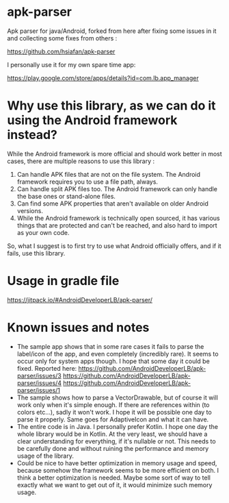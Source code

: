 # apk-parser

Apk parser for java/Android, forked from here after fixing some issues in it and collecting some fixes from others :

https://github.com/hsiafan/apk-parser

I personally use it for my own spare time app:

https://play.google.com/store/apps/details?id=com.lb.app_manager

# Why use this library, as we can do it using the Android framework instead?

While the Android framework is more official and should work better in most cases, there are multiple reasons to use this library :

1. Can handle APK files that are not on the file system. The Android framework requires you to use a file path, always.
2. Can handle split APK files too. The Android framework can only handle the base ones or stand-alone files.
3. Can find some APK properties that aren't available on older Android versions.
4. While the Android framework is technically open sourced, it has various things that are protected and can't be reached, and also hard to import as your own code.

So, what I suggest is to first try to use what Android officially offers, and if it fails, use this library.

# Usage in gradle file

https://jitpack.io/#AndroidDeveloperLB/apk-parser/

# Known issues and notes

- The sample app shows that in some rare cases it fails to parse the label/icon of the app, and even completely (incredibly rare). It seems to occur only for system apps though. I hope that some day it could be fixed. Reported here: https://github.com/AndroidDeveloperLB/apk-parser/issues/3 https://github.com/AndroidDeveloperLB/apk-parser/issues/4 https://github.com/AndroidDeveloperLB/apk-parser/issues/1
- The sample shows how to parse a VectorDrawable, but of course it will work only when it's simple enough. If there are references within (to colors etc...), sadly it won't work. I hope it will be possible one day to parse it properly. Same goes for AdaptiveIcon and what it can have.
- The entire code is in Java. I personally prefer Kotlin. I hope one day the whole library would be in Kotlin. At the very least, we should have a clear understanding for everything, if it's nullable or not. This needs to be carefully done and without ruining the performance and memory usage of the library.
- Could be nice to have better optimization in memory usage and speed, because somehow the framework seems to be more efficient on both. I think a better optimization is needed. Maybe some sort of way to tell exactly what we want to get out of it, it would minimize such memory usage.
